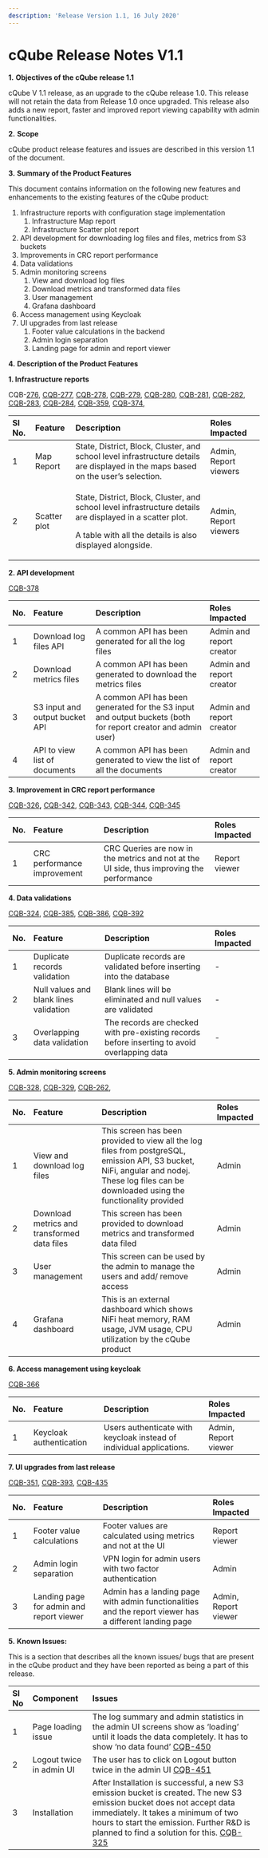 ```yaml
---
description: 'Release Version 1.1, 16 July 2020'
---
```


# cQube Release Notes V1.1

**1.**           **Objectives of the cQube release 1.1**

cQube V 1.1 release, as an upgrade to the cQube release 1.0. This release will not retain the data from Release 1.0 once upgraded.  This release also adds a new report, faster and improved report viewing capability with admin functionalities.

**2.**           **Scope**

cQube product release features and issues are described in this version 1.1 of the document​.

**3.**           **Summary of the Product Features** 

This document contains information on the following new features and enhancements to the existing features of the cQube product:

1. Infrastructure reports with configuration stage implementation
   1. Infrastructure Map report
   2. Infrastructure Scatter plot report
2. API development for downloading log files and files, metrics from S3 buckets
3. Improvements in CRC report performance
4. Data validations
5. Admin monitoring screens
   1. View and download log files
   2. Download metrics and transformed data files
   3. User management
   4. Grafana dashboard
6. Access management using Keycloak
7. UI upgrades from last release
   1. Footer value calculations in the backend
   2. Admin login separation
   3. Landing page for admin and report viewer

**4.**           **Description of the Product Features**

**1. Infrastructure reports**

CQB-[276](https://project-sunbird.atlassian.net/browse/CQB-276), [CQB-277](https://project-sunbird.atlassian.net/browse/CQB-277), [CQB-278](https://project-sunbird.atlassian.net/browse/CQB-278), [CQB-279](https://project-sunbird.atlassian.net/browse/CQB-279), [CQB-280](https://project-sunbird.atlassian.net/browse/CQB-280), [CQB-281](https://project-sunbird.atlassian.net/browse/CQB-281), [CQB-282](https://project-sunbird.atlassian.net/browse/CQB-282), [CQB-283](https://project-sunbird.atlassian.net/browse/CQB-283), [CQB-284](https://project-sunbird.atlassian.net/browse/CQB-284), [CQB-359](https://project-sunbird.atlassian.net/browse/CQB-359), [CQB-374](https://project-sunbird.atlassian.net/browse/CQB-374),

<table>
  <thead>
    <tr>
      <th style="text-align:left">Sl No.</th>
      <th style="text-align:left">Feature</th>
      <th style="text-align:left">Description</th>
      <th style="text-align:left">Roles Impacted</th>
    </tr>
  </thead>
  <tbody>
    <tr>
      <td style="text-align:left">1</td>
      <td style="text-align:left">Map Report</td>
      <td style="text-align:left">State, District, Block, Cluster, and school level infrastructure details
        are displayed in the maps based on the user&#x2019;s selection.</td>
      <td
      style="text-align:left">Admin, Report viewers</td>
    </tr>
    <tr>
      <td style="text-align:left">2</td>
      <td style="text-align:left">Scatter plot</td>
      <td style="text-align:left">
        <p>State, District, Block, Cluster, and school level infrastructure details
          are displayed in a scatter plot.</p>
        <p>A table with all the details is also displayed alongside.</p>
      </td>
      <td style="text-align:left">Admin, Report viewers</td>
    </tr>
  </tbody>
</table>

**2. API development**

[CQB-378](https://project-sunbird.atlassian.net/browse/CQB-378)

| No. | Feature | Description | Roles Impacted |
| :--- | :--- | :--- | :--- |
| 1 | Download log files API | A common API has been generated for all the log files | Admin and report creator |
| 2 | Download metrics files | A common API has been generated to download the metrics files | Admin and report creator |
| 3 | S3 input and output bucket API | A common API has been generated for the S3 input and output buckets \(both for report creator and admin user\) | Admin and report creator |
| 4 | API to view list of documents | A common API has been generated to view the list of all the documents | Admin and report creator |

**3. Improvement in CRC report performance**

[CQB-326](https://project-sunbird.atlassian.net/browse/CQB-326)**,** [CQB-342](https://project-sunbird.atlassian.net/browse/CQB-342), [CQB-343](https://project-sunbird.atlassian.net/browse/CQB-343), [CQB-344](https://project-sunbird.atlassian.net/browse/CQB-344), [CQB-345](https://project-sunbird.atlassian.net/browse/CQB-345)

| No. | Feature | Description | Roles Impacted |
| :--- | :--- | :--- | :--- |
| 1 | CRC performance improvement | CRC Queries are now in the metrics and not at the UI side, thus improving the performance | Report viewer |

**4. Data validations**

[CQB-324](https://project-sunbird.atlassian.net/browse/CQB-324), [CQB-385](https://project-sunbird.atlassian.net/browse/CQB-385), [CQB-386](https://project-sunbird.atlassian.net/browse/CQB-386), [CQB-392](https://project-sunbird.atlassian.net/browse/CQB-392)

| No. | Feature | Description | Roles Impacted |
| :--- | :--- | :--- | :--- |
| 1 | Duplicate records validation | Duplicate records are validated before inserting into the database | -            |
| 2 | Null values and blank lines validation | Blank lines will be eliminated and null values are validated | -            |
| 3 | Overlapping data validation | The records are checked with pre-existing records before inserting to avoid overlapping data | -            |

**5. Admin monitoring screens**

[CQB-328](https://project-sunbird.atlassian.net/browse/CQB-328), [CQB-329](https://project-sunbird.atlassian.net/browse/CQB-329), [CQB-262](https://project-sunbird.atlassian.net/browse/CQB-262),

| No. | Feature | Description | Roles Impacted |
| :--- | :--- | :--- | :--- |
| 1 | View and download log files | This screen has been provided to view all the log files from postgreSQL, emission API, S3 bucket, NiFi, angular and nodej. These log files can be downloaded using the functionality provided | Admin |
| 2 | Download metrics and transformed data files | This screen has been provided to download metrics and transformed data filed | Admin |
| 3 | User management | This screen can be used by the admin to manage the users and add/ remove access | Admin |
| 4 | Grafana dashboard | This is an external dashboard which shows NiFi heat memory, RAM usage, JVM usage, CPU utilization by the cQube product | Admin |

**6. Access management using keycloak**

[CQB-366](https://project-sunbird.atlassian.net/browse/CQB-366)

| No. | Feature | Description | Roles Impacted |
| :--- | :--- | :--- | :--- |
| 1 | Keycloak authentication | Users authenticate with keycloak instead of individual applications. | Admin, Report viewer |

**7. UI upgrades from last release**

[CQB-351](https://project-sunbird.atlassian.net/browse/CQB-351), [CQB-393](https://project-sunbird.atlassian.net/browse/CQB-393), [CQB-435](https://project-sunbird.atlassian.net/browse/CQB-435)

| No. | Feature | Description | Roles Impacted |
| :--- | :--- | :--- | :--- |
| 1 | Footer value calculations | Footer values are calculated using metrics and not at the UI | Report viewer |
| 2 | Admin login separation | VPN login for admin users with two factor authentication | Admin |
| 3 | Landing page for admin and report viewer | Admin has a landing page with admin functionalities and the report viewer has a different landing page | Admin, Report viewer |

**5.**           **Known Issues:**

This is a section that describes all the known issues/ bugs that are present in the cQube product and they have been reported as being a part of this release.

| Sl No | Component | Issues |
| :--- | :--- | :--- |
| 1 | Page loading issue | The log summary and admin statistics in the admin UI screens show as ‘loading’ until it loads the data completely. It has to show ‘no data found’ [CQB-450](https://project-sunbird.atlassian.net/browse/CQB-450) |
| 2 | Logout twice in admin UI | The user has to click on Logout button twice in the admin UI [CQB-451](https://project-sunbird.atlassian.net/browse/CQB-451) |
| 3 | Installation | After Installation is successful, a new S3 emission bucket is created. The new S3 emission bucket does not accept data immediately. It takes a minimum of two hours to start the emission. Further R&D is planned to find a solution for this. [CQB-325](https://project-sunbird.atlassian.net/browse/CQB-325) |

